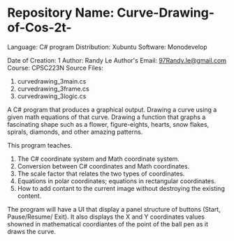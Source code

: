 # Repository Name: Curve-Drawing-of-Cos-2t-
Language: C# program
Distribution: Xubuntu
Software: Monodevelop

Date of Creation: 1
Author: Randy Le
Author's Email: 97Randy.le@gmail.com
Course: CPSC223N
Source Files:
1. curvedrawing_3main.cs
2. curvedrawing_3frame.cs
3. curvedrawing_3logic.cs

A C# program that produces a graphical output. Drawing a curve using a given math
equations of that curve. Drawing a function that graphs a fascinating shape such as a
flower, figure-eights, hearts, snow flakes, spirals, diamonds, and other amazing patterns.

This program teaches.
1. The C# coordinate system and Math coordinate system.
2. Conversion between C# coordinates and Math coordinates.
3. The scale factor that relates the two types of coordinates.
4. Equations in polar coordinates; equations in rectangular coordinates.
5. How to add contant to the current image without destroying the existing content.

The program will have a UI that display a panel structure of buttons (Start, Pause/Resume/ Exit).
It also displays the X and Y coordinates values showned in mathematical coordiantes of the point
of the ball pen as it draws the curve.

